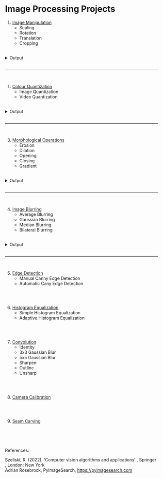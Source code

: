 # Image Processing Projects

1. [Image Manipulation](https://github.com/rohan1198/Image-Processing-Projects/tree/main/01_image_manipulation)
    - Scaling
    - Rotation
    - Translation
    - Cropping

<br>

<details>
    <summary>Output</summary>
        <img src="./01_image_manipulation/assets/overview.png"/>
</details>

<br>

---

<br>

1. [Colour Quantization](https://github.com/rohan1198/Image-Processing-Projects/tree/main/02_colour_quantization)
    - Image Quantization
    - Video Quantization

<br>

<details>
    <summary>Output</summary>
        <img src="./02_colour_quantization/assets/overview.png"/>
</details>

<br>

---

<br>

3. [Morphological Operations](https://github.com/rohan1198/Image-Processing-Projects/tree/main/03_morphological_operations)
    - Erosion
    - Dilation
    - Opening
    - Closing
    - Gradient

<br>

<details>
    <summary>Output</summary>
        <img src="./03_morphological_operations/assets/overview.png"/>
</details>

<br>

---

<br>

4. [Image Blurring](https://github.com/rohan1198/Image-Processing-Projects/tree/main/04_image_blurring)
    - Average Blurring
    - Gaussian Blurring
    - Median Blurring
    - Bilateral Blurring

<br>

<details>
    <summary>Output</summary>
        <img src="./04_image_blurring/assets/overview.png"/>
</details>

<br>

---

<br>

5. [Edge Detection](https://github.com/rohan1198/Image-Processing-Projects/tree/main/05_edge_detection)
    - Manual Canny Edge Detection
    - Automatic Cany Edge Detection

<br><br>

6. [Histogram Equalization](https://github.com/rohan1198/Image-Processing-Projects/tree/main/06_histogram_equalization)
    - Simple Histogram Equalization
    - Adaptive Histogram Equalization

<br><br>

7. [Convolution](https://github.com/rohan1198/Image-Processing-Projects/tree/main/07_convolution)
    - Identity
    - 3x3 Gaussian Blur
    - 5x5 Gaussian Blur
    - Sharpen
    - Outline
    - Unsharp

<br><br>

8. [Camera Calibration](https://github.com/rohan1198/Image-Processing-Projects/tree/main/08_camera_calibration)

<br><br>

9. [Seam Carving](https://github.com/rohan1198/Image-Processing-Projects/tree/main/09_seam_carving)
    

<br><br><br>



References:

Szeliski, R. (2022), 'Computer vision algorithms and applications' , Springer , London; New York <br>
Adrian Rosebrock, PyImageSearch, https://pyimagesearch.com
